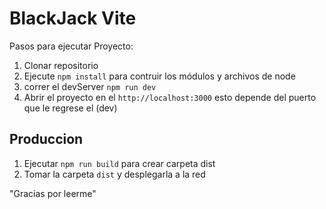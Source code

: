 # BlackJack Vite

Pasos para ejecutar Proyecto:

1. Clonar repositorio
2. Ejecute ```npm install``` para contruir los módulos y archivos de node
3. correr el devServer ``npm run dev``
4. Abrir el proyecto en el ``http://localhost:3000`` esto depende del puerto que le regrese el (dev)

## Produccion

1. Ejecutar ```npm run build``` para crear carpeta dist
2. Tomar la carpeta ```dist``` y desplegarla a la red

"Gracias por leerme"